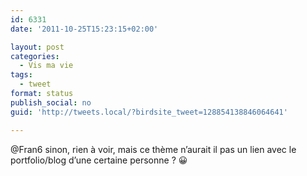 ```yaml
---
id: 6331
date: '2011-10-25T15:23:15+02:00'

layout: post
categories:
  - Vis ma vie
tags:
  - tweet
format: status
publish_social: no
guid: 'http://tweets.local/?birdsite_tweet=128854138846064641'

---
```


@Fran6 sinon, rien à voir, mais ce thème n’aurait il pas un lien avec le portfolio/blog d’une certaine personne ? 😀